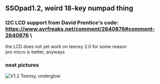 ## SSOpad1.2, weird 18-key numpad thing

### I2C LCD support from David Prentice's code: https://www.avrfreaks.net/comment/2640876#comment-2640876 \
the LCD does not yet work on teensy 2.0 for some reason \
pro micro is better, anyways

### neat pictures
![V1.2 Teensy, underglow](https://user-images.githubusercontent.com/33560291/85184022-05ea1000-b243-11ea-93e6-429593b7d0d9.jpg)



